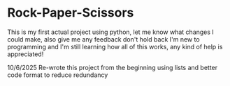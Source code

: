 # Rock-Paper-Scissors
This is my first actual project using python, let me know what changes I could make, also give me any feedback don't hold back
I'm new to programming and I'm still learning how all of this works, any kind of help is appreciated!

10/6/2025
Re-wrote this project from the beginning using lists and better code format to reduce redundancy